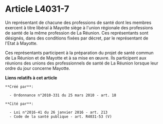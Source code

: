 # Article L4031-7

Un représentant de chacune des professions de santé dont les membres exercent à titre libéral à Mayotte siège à l'union
régionale des professions de santé de la même profession de La Réunion. Ces représentants sont désignés, dans des conditions
fixées par décret, par le représentant de l'Etat à Mayotte. 

Ces représentants participent à la préparation du projet de santé commun de La Réunion et de Mayotte et à sa mise en œuvre.
Ils participent aux réunions des unions des professionnels de santé de La Réunion lorsque leur ordre du jour concerne
Mayotte.

**Liens relatifs à cet article**

	**Créé par**:

	  - Ordonnance n°2010-331 du 25 mars 2010 - art. 18

	**Cité par**:

	  - Loi n°2016-41 du 26 janvier 2016 - art. 213
	  - Code de la santé publique - art. R4031-53 (V)

